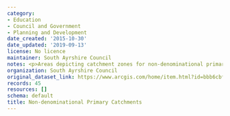 ```yaml
---
category:
- Education
- Council and Government
- Planning and Development
date_created: '2015-10-30'
date_updated: '2019-09-13'
license: No licence
maintainer: South Ayrshire Council
notes: <p>Areas depicting catchment zones for non-denominational primary schools</p>
organization: South Ayrshire Council
original_dataset_link: https://www.arcgis.com/home/item.html?id=bbb6cbfbf1044a7bb7652f642c41ef72
records: 45
resources: []
schema: default
title: Non-denominational Primary Catchments
---
```

